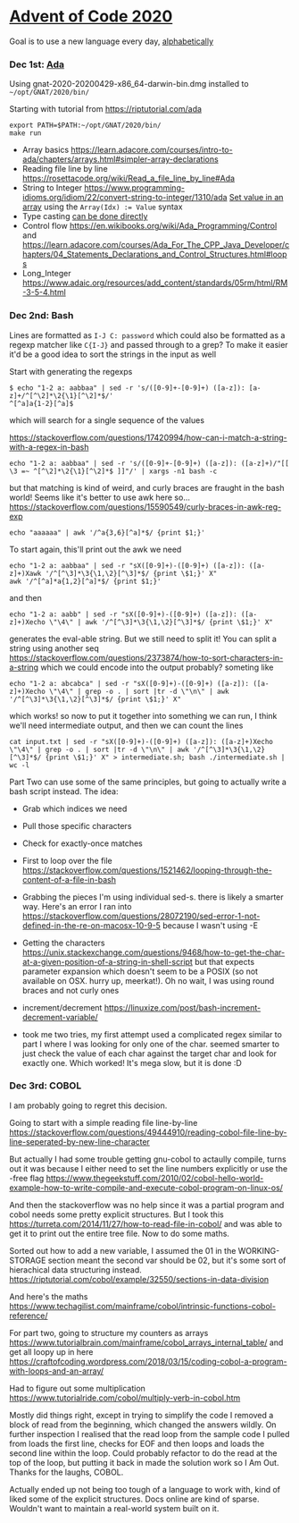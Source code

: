 # [Advent of Code 2020](https://adventofcode.com/2020)

Goal is to use a new language every day, [alphabetically](https://en.wikipedia.org/wiki/List_of_programming_languages)

### Dec 1st: [Ada](https://www.adacore.com/get-started)

Using gnat-2020-20200429-x86_64-darwin-bin.dmg installed to `~/opt/GNAT/2020/bin/`

Starting with tutorial from https://riptutorial.com/ada

```
export PATH=$PATH:~/opt/GNAT/2020/bin/
make run
```

- Array basics https://learn.adacore.com/courses/intro-to-ada/chapters/arrays.html#simpler-array-declarations
- Reading file line by line https://rosettacode.org/wiki/Read_a_file_line_by_line#Ada
- String to Integer https://www.programming-idioms.org/idiom/22/convert-string-to-integer/1310/ada
[Set value in an array](https://stackoverflow.com/questions/42336795/ada-how-to-get-input-a-list-of-integer-from-a-user-and-put-it-into-an-array) using the `Array(Idx) := Value` syntax
- Type casting [can be done directly](https://stackoverflow.com/questions/38679423/how-to-transform-integer-to-float-and-vice-versa-in-ada)
- Control flow https://en.wikibooks.org/wiki/Ada_Programming/Control and https://learn.adacore.com/courses/Ada_For_The_CPP_Java_Developer/chapters/04_Statements_Declarations_and_Control_Structures.html#loops
- Long_Integer https://www.adaic.org/resources/add_content/standards/05rm/html/RM-3-5-4.html


### Dec 2nd: Bash

Lines are formatted as `I-J C: password` which could also be formatted as a regexp matcher like `C{I-J}` and passed through to a grep? To make it easier it'd be a good idea to sort the strings in the input as well

Start with generating the regexps

```
$ echo "1-2 a: aabbaa" | sed -r 's/([0-9]+-[0-9]+) ([a-z]): [a-z]+/^[^\2]*\2{\1}[^\2]*$/'
^[^a]a{1-2}[^a]$
```
which will search for a single sequence of the values

https://stackoverflow.com/questions/17420994/how-can-i-match-a-string-with-a-regex-in-bash

```
echo "1-2 a: aabbaa" | sed -r 's/([0-9]+-[0-9]+) ([a-z]): ([a-z]+)/"[[ \3 =~ ^[^\2]*\2{\1}[^\2]*$ ]]"/' | xargs -n1 bash -c
```

but that matching is kind of weird, and curly braces are fraught in the bash world! Seems like it's better to use awk here so... https://stackoverflow.com/questions/15590549/curly-braces-in-awk-reg-exp

```
echo "aaaaaa" | awk '/^a{3,6}[^a]*$/ {print $1;}'
```

To start again, this'll print out the awk we need
```
echo "1-2 a: aabbaa" | sed -r "sX([0-9]+)-([0-9]+) ([a-z]): ([a-z]+)Xawk '/^[^\3]*\3{\1,\2}[^\3]*$/ {print \$1;}' X"
awk '/^[^a]*a{1,2}[^a]*$/ {print $1;}'
```

and then

```
echo "1-2 a: aabb" | sed -r "sX([0-9]+)-([0-9]+) ([a-z]): ([a-z]+)Xecho \"\4\" | awk '/^[^\3]*\3{\1,\2}[^\3]*$/ {print \$1;}' X"
```

generates the eval-able string. But we still need to split it! You can split a string using another seq https://stackoverflow.com/questions/2373874/how-to-sort-characters-in-a-string which we could encode into the output probably? someting like

```
echo "1-2 a: abcabca" | sed -r "sX([0-9]+)-([0-9]+) ([a-z]): ([a-z]+)Xecho \"\4\" | grep -o . | sort |tr -d \"\n\" | awk '/^[^\3]*\3{\1,\2}[^\3]*$/ {print \$1;}' X"
```

which works! so now to put it together into something we can run, I think we'll need intermediate output, and then we can count the lines

```
cat input.txt | sed -r "sX([0-9]+)-([0-9]+) ([a-z]): ([a-z]+)Xecho \"\4\" | grep -o . | sort |tr -d \"\n\" | awk '/^[^\3]*\3{\1,\2}[^\3]*$/ {print \$1;}' X" > intermediate.sh; bash ./intermediate.sh | wc -l
```

Part Two can use some of the same principles, but going to actually write a bash script instead. The idea:
- Grab which indices we need
- Pull those specific characters
- Check for exactly-once matches

- First to loop over the file https://stackoverflow.com/questions/1521462/looping-through-the-content-of-a-file-in-bash
- Grabbing the pieces I'm using individual sed-s. there is likely a smarter way. Here's an error I ran into https://stackoverflow.com/questions/28072190/sed-error-1-not-defined-in-the-re-on-macosx-10-9-5 because I wasn't using -E
- Getting the characters https://unix.stackexchange.com/questions/9468/how-to-get-the-char-at-a-given-position-of-a-string-in-shell-script but that expects parameter expansion which doesn't seem to be a POSIX (so not available on OSX. hurry up, meerkat!). Oh no wait, I was using round braces and not curly ones
- increment/decrement https://linuxize.com/post/bash-increment-decrement-variable/
- took me two tries, my first attempt used a complicated regex similar to part I where I was looking for only one of the char. seemed smarter to just check the value of each char against the target char and look for exactly one. Which worked! It's mega slow, but it is done :D

### Dec 3rd: COBOL

I am probably going to regret this decision.

Going to start with a simple reading file line-by-line https://stackoverflow.com/questions/49444910/reading-cobol-file-line-by-line-seperated-by-new-line-character

But actually I had some trouble getting gnu-cobol to actaully compile, turns out it was because I either need to set the line numbers explicitly or use the -free flag https://www.thegeekstuff.com/2010/02/cobol-hello-world-example-how-to-write-compile-and-execute-cobol-program-on-linux-os/

And then the stackoverflow was no help since it was a partial program and cobol needs some pretty explicit structures. But I took this https://turreta.com/2014/11/27/how-to-read-file-in-cobol/ and was able to get it to print out the entire tree file. Now to do some maths.

Sorted out how to add a new variable, I assumed the 01 in the WORKING-STORAGE section meant the second var should be 02, but it's some sort of hierachical data structuring instead. https://riptutorial.com/cobol/example/32550/sections-in-data-division

And here's the maths https://www.techagilist.com/mainframe/cobol/intrinsic-functions-cobol-reference/ 

For part two, going to structure my counters as arrays https://www.tutorialbrain.com/mainframe/cobol_arrays_internal_table/ and get all loopy up in here https://craftofcoding.wordpress.com/2018/03/15/coding-cobol-a-program-with-loops-and-an-array/

Had to figure out some multiplication https://www.tutorialride.com/cobol/multiply-verb-in-cobol.htm

Mostly did things right, except in trying to simplify the code I removed a block of read from the beginning, which changed the answers wildly. On further inspection I realised that the read loop from the sample code I pulled from loads the first line, checks for EOF and then loops and loads the second line within the loop. Could probably refactor to do the read at the top of the loop, but putting it back in made the solution work so I Am Out. Thanks for the laughs, COBOL. 

Actually ended up not being too tough of a language to work with, kind of liked some of the explicit structures. Docs online are kind of sparse. Wouldn't want to maintain a real-world system built on it.